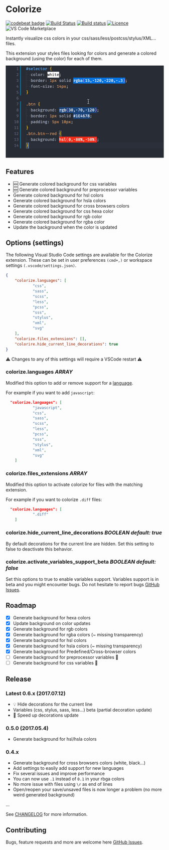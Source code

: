 # __Colorize__

[![codebeat badge](https://codebeat.co/badges/aec222e1-64ae-4360-a849-d077040694ca)](https://codebeat.co/projects/github-com-kamikillerto-vscode-colorize) [![Build Status](https://travis-ci.org/KamiKillertO/vscode-colorize.svg?branch=master)](https://travis-ci.org/KamiKillertO/vscode-colorize) [![Build status](https://ci.appveyor.com/api/projects/status/db69dsx996bdnj4p/branch/develop?svg=true)](https://ci.appveyor.com/project/KamiKillertO/vscode-colorize/branch/develop) [![Licence](https://img.shields.io/github/license/KamiKillertO/vscode_colorize.svg)](https://github.com/KamiKillertO/vscode_colorize) ![VS Code Marketplace](https://vsmarketplacebadge.apphb.com/version-short/kamikillerto.vscode-colorize.svg)

Instantly visualize css colors in your css/sass/less/postcss/stylus/XML... files.

This extension  your styles files looking for colors and generate a colored background (using the color) for each of them.

![](https://raw.githubusercontent.com/kamikillerto/vscode-colorize/master/assets/demo.gif)

## Features

- 🆕 Generate colored background for css variables
- 🆕 Generate colored background for preprocessor variables
- Generate colored background for hsl colors
- Generate colored background for hsla colors
- Generate colored background for cross browsers colors
- Generate colored background for css hexa color
- Generate colored background for rgb color
- Generate colored background for rgba color
- Update the background when the color is updated

## Options (settings)

The following Visual Studio Code settings are available for the Colorize extension.
These can be set in user preferences `(cmd+,)` or workspace settings `(.vscode/settings.json)`.

```json
{
    "colorize.languages": [
            "css",
            "sass",
            "scss",
            "less",
            "pcss",
            "sss",
            "stylus",
            "xml",
            "svg"
    ],
    "colorize.files_extensions": [],
    "colorire.hide_current_line_decorations": true
}
```

⚠️ Changes to any of this settings will require a VSCode restart ️️️️⚠️

### colorize.languages _ARRAY_

Modified this option to add or remove support for a [language](https://code.visualstudio.com/docs/languages/overview).

For example if you want to add `javascript`:

```json
  "colorize.languages": [
            "javascript",
            "css",
            "sass",
            "scss",
            "less",
            "pcss",
            "sss",
            "stylus",
            "xml",
            "svg"
    ]
```

### colorize.files_extensions _ARRAY_

Modified this option to activate colorize for files with the matching extension.

For example if you want to colorize `.diff` files:

```json
  "colorize.languages": [
            ".diff"
    ]
```

### colorize.hide_current_line_decorations _BOOLEAN_ _default: true_

By default decorations for the current line are hidden. Set this setting to false to deactivate this behavior.

### colorize.activate_variables_support_beta _BOOLEAN_ _default: false_

Set this options to true to enable variables support.
Variables support is in beta and you might encounter bugs.
Do not hesitate to report bugs [GitHub Issues](https://github.com/KamiKillertO/vscode-colorize/issues).

## Roadmap

- [x] Generate background for hexa colors
- [x] Update background on color updates
- [x] Generate background for rgb colors
- [x] Generate background for rgba colors (~ missing transparency)
- [x] Generate background for hsl colors
- [x] Generate background for hsla colors (~ missing transparency)
- [x] Generate background for Predefined/Cross-browser colors
- [ ] Generate background for preprocessor variables 🚧
- [ ] Generate background for css variables 🚧

## Release

### Latest 0.6.x (2017.07.12)

- 💡 Hide decorations for the current line
- Variables (css, stylus, sass, less...) beta (partial decoration update)
- 🚀 Speed up decorations update

### 0.5.0 (2017.05.4)

- Generate background for hsl/hsla colors

### 0.4.x

- Generate background for cross browsers colors (white, black...)
- Add settings to easily add support for new languages
- Fix several issues and improve performance
- You can now use `.1` instead of `0.1` in your rbga colors
- No more issue with files using `\r` as end of lines
- Open/reopen your save/unsaved files is now longer a problem (no more weird generated background)

...

See [CHANGELOG](CHANGELOG.md) for more information.

## Contributing

Bugs, feature requests and more are welcome here [GitHub Issues](https://github.com/KamiKillertO/vscode-colorize/issues).
